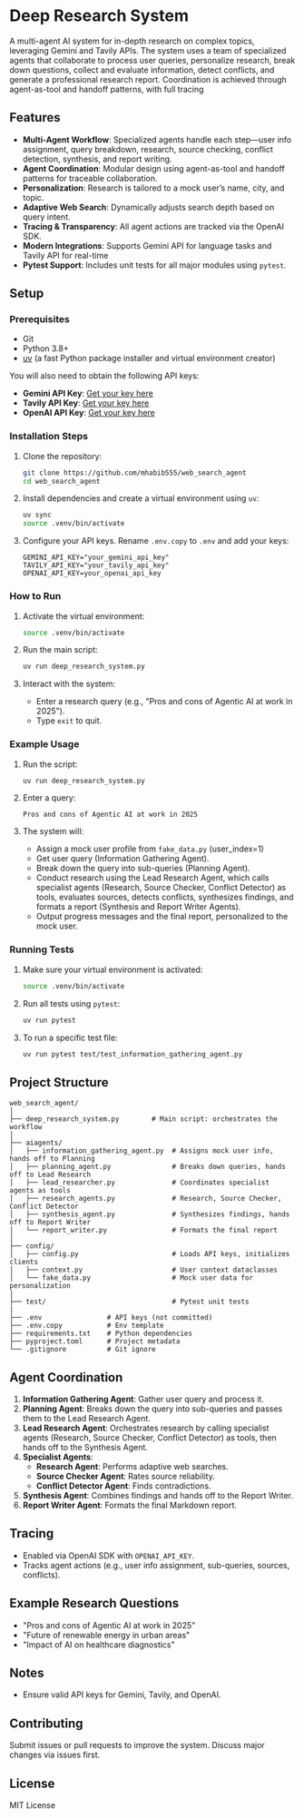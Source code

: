 # Deep Research System

A multi-agent AI system for in-depth research on complex topics, leveraging Gemini and Tavily APIs. The system uses a team of specialized agents that collaborate to process user queries, personalize research, break down questions, collect and evaluate information, detect conflicts, and generate a professional research report. Coordination is achieved through agent-as-tool and handoff patterns, with full tracing

## Features

- **Multi-Agent Workflow**: Specialized agents handle each step—user info assignment, query breakdown, research, source checking, conflict detection, synthesis, and report writing.
- **Agent Coordination**: Modular design using agent-as-tool and handoff patterns for traceable collaboration.
- **Personalization**: Research is tailored to a mock user’s name, city, and topic.
- **Adaptive Web Search**: Dynamically adjusts search depth based on query intent.
- **Tracing & Transparency**: All agent actions are tracked via the OpenAI SDK.
- **Modern Integrations**: Supports Gemini API for language tasks and Tavily API for real-time
- **Pytest Support**: Includes unit tests for all major modules using `pytest`.


## Setup 

### Prerequisites

- Git
- Python 3.8+
- [uv](https://github.com/astral-sh/uv) (a fast Python package installer and virtual environment creator)

You will also need to obtain the following API keys:
- **Gemini API Key**: [Get your key here](https://aistudio.google.com/app/apikey)
- **Tavily API Key**: [Get your key here](https://tavily.com/)
- **OpenAI API Key**: [Get your key here](https://platform.openai.com/api-keys)



### Installation Steps

1.  Clone the repository:
    ```bash
    git clone https://github.com/mhabib555/web_search_agent
    cd web_search_agent
    ```

2. Install dependencies and create a virtual environment using `uv`:
    ```bash
    uv sync
    source .venv/bin/activate
    ```

3.  Configure your API keys. Rename `.env.copy` to `.env` and add your keys:
    ```env
    GEMINI_API_KEY="your_gemini_api_key"
    TAVILY_API_KEY="your_tavily_api_key"
    OPENAI_API_KEY=your_openai_api_key
    ```

### How to Run

1. Activate the virtual environment:
   ```bash
   source .venv/bin/activate
   ```

2. Run the main script:
   ```bash
   uv run deep_research_system.py
   ```

3. Interact with the system:
   - Enter a research query (e.g., "Pros and cons of Agentic AI at work in 2025").
   - Type `exit` to quit.

### Example Usage

1. Run the script:
   ```bash
   uv run deep_research_system.py
   ```

2. Enter a query:
   ```
   Pros and cons of Agentic AI at work in 2025
   ```

3. The system will:
   - Assign a mock user profile from `fake_data.py` (user_index=1)
   - Get user query (Information Gathering Agent).
   - Break down the query into sub-queries (Planning Agent).
   - Conduct research using the Lead Research Agent, which calls specialist agents (Research, Source Checker, Conflict Detector) as tools, evaluates sources, detects conflicts, synthesizes findings, and formats a report (Synthesis and Report Writer Agents).
   - Output progress messages and the final report, personalized to the mock user.

### Running Tests

1. Make sure your virtual environment is activated:
   ```bash
   source .venv/bin/activate
   ```

2. Run all tests using `pytest`:
   ```bash
   uv run pytest
   ```

3. To run a specific test file:
   ```bash
   uv run pytest test/test_information_gathering_agent.py
   ```

## Project Structure

```
web_search_agent/
│
├── deep_research_system.py        # Main script: orchestrates the workflow
│
├── aiagents/
│   ├── information_gathering_agent.py  # Assigns mock user info, hands off to Planning
│   ├── planning_agent.py               # Breaks down queries, hands off to Lead Research
│   ├── lead_researcher.py              # Coordinates specialist agents as tools
│   ├── research_agents.py              # Research, Source Checker, Conflict Detector
│   ├── synthesis_agent.py              # Synthesizes findings, hands off to Report Writer
│   └── report_writer.py                # Formats the final report
│
├── config/
│   ├── config.py                       # Loads API keys, initializes clients
│   ├── context.py                      # User context dataclasses
│   └── fake_data.py                    # Mock user data for personalization
│
├── test/                               # Pytest unit tests
|
├── .env                # API keys (not committed)
├── .env.copy           # Env template
├── requirements.txt    # Python dependencies
├── pyproject.toml      # Project metadata
└── .gitignore          # Git ignore
```

## Agent Coordination

1. **Information Gathering Agent**: Gather user query and process it.
2. **Planning Agent**: Breaks down the query into sub-queries and passes them to the Lead Research Agent.
3. **Lead Research Agent**: Orchestrates research by calling specialist agents (Research, Source Checker, Conflict Detector) as tools, then hands off to the Synthesis Agent.
4. **Specialist Agents**:  
   - **Research Agent**: Performs adaptive web searches.  
   - **Source Checker Agent**: Rates source reliability.  
   - **Conflict Detector Agent**: Finds contradictions.
5. **Synthesis Agent**: Combines findings and hands off to the Report Writer.
6. **Report Writer Agent**: Formats the final Markdown report.


## Tracing

- Enabled via OpenAI SDK with `OPENAI_API_KEY`.
- Tracks agent actions (e.g., user info assignment, sub-queries, sources, conflicts).

## Example Research Questions

- "Pros and cons of Agentic AI at work in 2025"
- "Future of renewable energy in urban areas"
- "Impact of AI on healthcare diagnostics"

## Notes

- Ensure valid API keys for Gemini, Tavily, and OpenAI.

## Contributing

Submit issues or pull requests to improve the system. Discuss major changes via issues first.

## License

MIT License